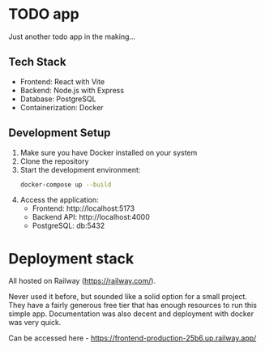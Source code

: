# TODO app

Just another todo app in the making...

## Tech Stack

- Frontend: React with Vite
- Backend: Node.js with Express
- Database: PostgreSQL
- Containerization: Docker

## Development Setup

1. Make sure you have Docker installed on your system
2. Clone the repository
3. Start the development environment:
   ```bash
   docker-compose up --build
   ```
4. Access the application:
   - Frontend: http://localhost:5173
   - Backend API: http://localhost:4000
   - PostgreSQL: db:5432

# Deployment stack

All hosted on Railway (https://railway.com/).

Never used it before, but sounded like a solid option for a small project.
They have a fairly generous free tier that has enough resources to run this simple app.
Documentation was also decent and deployment with docker was very quick.

Can be accessed here - https://frontend-production-25b6.up.railway.app/
